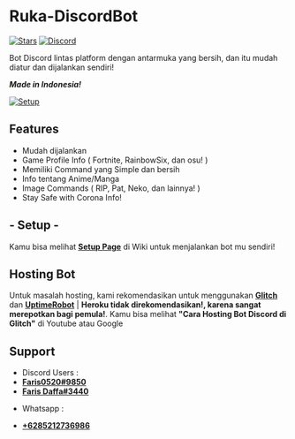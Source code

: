 # Ruka-DiscordBot
[![Stars](https://img.shields.io/github/stars/Faris0520/ruka_DiscordBot.svg)](https://github.com/Faris0520/ruka_DiscordBot/stargazers)
[![Discord](https://discordapp.com/api/guilds/717533401107791933/widget.png)](https://discord.gg/YwV78PM)<br>

Bot Discord lintas platform dengan antarmuka yang bersih, dan itu mudah diatur dan dijalankan sendiri!

_**Made in Indonesia!**_

[![Setup](http://i.imgur.com/VvXYp5j.png)](https://github.com/Faris0520/ruka_DiscordBot/wiki)

## Features
  * Mudah dijalankan
  * Game Profile Info ( Fortnite, RainbowSix, dan osu! )
  * Memiliki Command yang Simple dan bersih
  * Info tentang Anime/Manga
  * Image Commands ( RIP, Pat, Neko, dan lainnya! )
  * Stay Safe with Corona Info!

## - **Setup** -
Kamu bisa melihat [**Setup Page**](https://github.com/Faris0520/ruka_DiscordBot/wiki) di Wiki untuk menjalankan bot mu sendiri!

## Hosting Bot 
Untuk masalah hosting, kami rekomendasikan untuk menggunakan [**Glitch**](https://glitch.com) dan [**UptimeRobot**](https://uptimerobot.com) 
| **Heroku tidak direkomendasikan!, karena sangat merepotkan bagi pemula!**.
Kamu bisa melihat **"Cara Hosting Bot Discord di Glitch"** di Youtube atau Google

## Support 
* Discord Users :
* [**Faris0520#9850**](https://dsc.bio/faris0520)
* [**Faris Daffa#3440**](https://dsc.bio/farisdaffa)
- Whatsapp :
* [**+6285212736986**](https://wa.me/085212736986)

